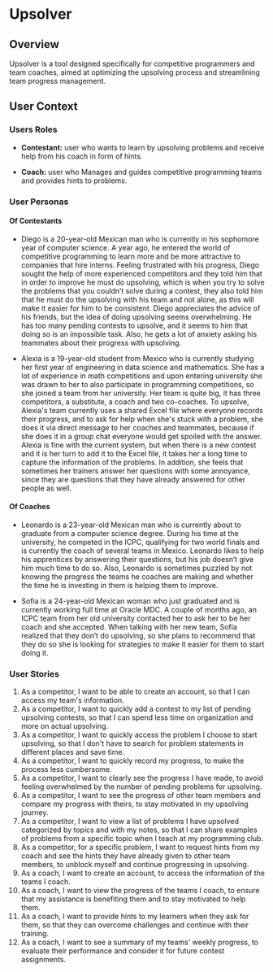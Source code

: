 # Upsolver

## Overview

Upsolver is a tool designed specifically for competitive programmers and team coaches, aimed at optimizing the upsolving process and streamlining team progress management.

## User Context

### Users Roles

- **Contestant:** user who wants to learn by upsolving problems and receive help from his coach in form of hints.

- **Coach:** user who Manages and guides competitive programming teams and provides hints to problems.

### User Personas

#### Of Contestants

- Diego is a 20-year-old Mexican man who is currently in his sophomore year of computer science. A year ago, he entered the world of competitive programming to learn more and be more attractive to companies that hire interns. Feeling frustrated with his progress, Diego sought the help of more experienced competitors and they told him that in order to improve he must do upsolving, which is when you try to solve the problems that you couldn’t solve during a contest, they also told him that he must do the upsolving with his team and not alone, as this will make it easier for him to be consistent. Diego appreciates the advice of his friends, but the idea of doing upsolving seems overwhelming. He has too many pending contests to upsolve, and it seems to him that doing so is an impossible task. Also, he gets a lot of anxiety asking his teammates about their progress with upsolving.

- Alexia is a 19-year-old student from Mexico who is currently studying her first year of engineering in data science and mathematics. She has a lot of experience in math competitions and upon entering university she was drawn to her to also participate in programming competitions, so she joined a team from her university. Her team is quite big, it has three competitors, a substitute, a coach and two co-coaches. To upsolve, Alexia's team currently uses a shared Excel file where everyone records their progress, and to ask for help when she's stuck with a problem, she does it via direct message to her coaches and teammates, because if she does it in a group chat everyone would get spoiled with the answer. Alexia is fine with the current system, but when there is a new contest and it is her turn to add it to the Excel file, it takes her a long time to capture the information of the problems. In addition, she feels that sometimes her trainers answer her questions with some annoyance, since they are questions that they have already answered for other people as well.

#### Of Coaches

- Leonardo is a 23-year-old Mexican man who is currently about to graduate from a computer science degree. During his time at the university, he competed in the ICPC, qualifying for two world finals and is currently the coach of several teams in Mexico. Leonardo likes to help his apprentices by answering their questions, but his job doesn’t give him much time to do so. Also, Leonardo is sometimes puzzled by not knowing the progress the teams he coaches are making and whether the time he is investing in them is helping them to improve.

- Sofia is a 24-year-old Mexican woman who just graduated and is currently working full time at Oracle MDC. A couple of months ago, an ICPC team from her old university contacted her to ask her to be her coach and she accepted. When talking with her new team, Sofía realized that they don’t do upsolving, so she plans to recommend that they do so she is looking for strategies to make it easier for them to start doing it.

### User Stories

1. As a competitor, I want to be able to create an account, so that I can access my team's information.
2.  As a competitor, I want to quickly add a contest to my list of pending upsolving contests, so that I can spend less time on organization and more on actual upsolving.
3.  As a competitor, I want to quickly access the problem I choose to start upsolving, so that I don't have to search for problem statements in different places and save time.
4.  As a competitor, I want to quickly record my progress, to make the process less cumbersome.
5.  As a competitor, I want to clearly see the progress I have made, to avoid feeling overwhelmed by the number of pending problems for upsolving.
6.  As a competitor, I want to see the progress of other team members and compare my progress with theirs, to stay motivated in my upsolving journey.
7.  As a competitor, I want to view a list of problems I have upsolved categorized by topics and with my notes, so that I can share examples of problems from a specific topic when I teach at my programming club.
8.  As a competitor, for a specific problem, I want to request hints from my coach and see the hints they have already given to other team members, to unblock myself and continue progressing in upsolving.
9.  As a coach, I want to create an account, to access the information of the teams I coach.
10.  As a coach, I want to view the progress of the teams I coach, to ensure that my assistance is benefiting them and to stay motivated to help them.
11.  As a coach, I want to provide hints to my learners when they ask for them, so that they can overcome challenges and continue with their training.
12.  As a coach, I want to see a summary of my teams' weekly progress, to evaluate their performance and consider it for future contest assignments.
